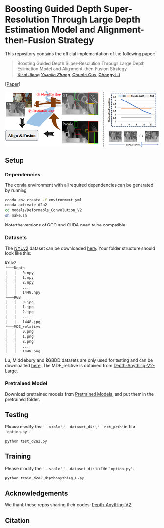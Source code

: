 # Boosting Guided Depth Super-Resolution Through Large Depth Estimation Model and Alignment-then-Fusion Strategy

This repository contains the official implementation of the following paper:
> Boosting Guided Depth Super-Resolution Through Large Depth Estimation
Model and Alignment-then-Fusion Strategy<br/>
>  [Xinni Jiang]()<sup>*</sup>,[Yuanlin Zhang]()<sup>*</sup>,  [Chunle Guo](https://mmcheng.net/clguo/), [Chongyi Li](https://li-chongyi.github.io/)<br/>



[[Paper]()]


![overview](images/motivation.png)



## Setup

### Dependencies
The conda environment with all required dependencies can be generated by running
```bash
conda env create -f environment.yml
conda activate d2a2
cd models/Deformable_Convolution_V2
sh make.sh
```
Note:the versions of GCC and CUDA need to be compatible.



### Datasets
The [NYUv2](https://cs.nyu.edu/~silberman/datasets/nyu_depth_v2.html) dataset can be downloaded [here](https://drive.google.com/file/d/1ZWpiVkog5aDBzVi2dCjGGSdiVqrLNTjR/view?usp=sharing). 
Your folder structure should look like this:
```
NYUv2
└───Depth
│   │   0.npy
│   │   1.npy
│   │   2.npy
│   │   ...
│   │   1448.npy 
└───RGB
│   │   0.jpg
│   │   1.jpg
│   │   2.jpg
│   │   ...
│   │   1448.jpg
└───MDE_relative
│   │   0.png
│   │   1.png
│   │   2.png
│   │   ...
│   │   1448.png
```

Lu, Middlebury and RGBDD datasets are only used for testing and can be downloaded [here](https://drive.google.com/file/d/1EKkk0ZRjbbf_ajh5KUrjw0TTq8G19bZ8/view?usp=sharing).
The MDE_relative is obtained from [Depth-Anything-V2-Large](https://github.com/DepthAnything/Depth-Anything-V2?tab=readme-ov-file).







### Pretrained Model
Download pretrained models from [Pretrained Models](https://drive.google.com/drive/folders/1HJmnZeDiznyc3HiO03qcpaS1D4IuPRRA?usp=drive_link), and put them in the pretrained folder.


## Testing

Please modify the ``'--scale'``,``'--dataset_dir'``,``'--net_path'``in file ``'option.py'``. 
```bash
python test_d2a2.py
```

## Training

Please modify the ``'--scale'``,``'--dataset_dir'``in file ``'option.py'``. 
```bash
python train_d2a2_depthanything_L.py
```

## Acknowledgements

We thank these repos sharing their codes: [Depth-Anything-V2](https://github.com/DepthAnything/Depth-Anything-V2?tab=readme-ov-file).

## Citation

```
```
